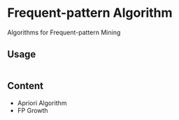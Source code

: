 # Frequent-pattern Algorithm

Algorithms for Frequent-pattern Mining

## Usage

```

```

## Content
- Apriori Algorithm
- FP Growth